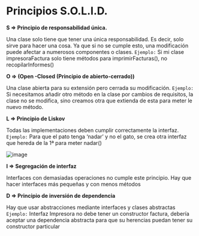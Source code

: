 
# Principios S.O.L.I.D.

**S => Principio de responsabilidad única.**

Una clase solo tiene que tener una única responsabilidad. Es decir, solo sirve para hacer una cosa. Ya que si no se cumple esto, una modificación puede afectar a numerosos componentes o clases.
`Ejemplo:` 
Si mi clase impresoraFactura solo tiene métodos para imprimirFacturas(), no recopilarInformes()

**O => (Open -Closed (Principio de abierto-cerrado))**

Una clase abierta para su extensión pero cerrada su modificación.
`Ejemplo:`
Si necesitamos añadir otro método en la clase por cambios de requisitos, la clase no se modifica, sino creamos otra que extienda de esta para meter le nuevo método.

**L => Principio de Liskov**

Todas las implementaciones deben cumplir correctamente la interfaz.
`Ejemplo:`
 Para que el pato tenga ‘nadar’ y no el gato, se crea otra interfaz que hereda de la 1ª para meter nadar()
 
![image](https://github.com/sanchezma-dev/documentation-tech/assets/125487997/3992bfe9-a27c-4798-859c-b43ce78f93aa)

	
**I => Segregación de interfaz**

Interfaces con demasiadas operaciones no cumple este principio. Hay que hacer interfaces más pequeñas y con menos métodos

**D => Principio de inversión de dependencia**

Hay que usar abstracciones mediante interfaces y clases abstractas
`Ejemplo:`
Interfaz Impresora no debe tener un constructor factura, debería aceptar una dependencia abstracta para que su herencias puedan tener su constructor particular



